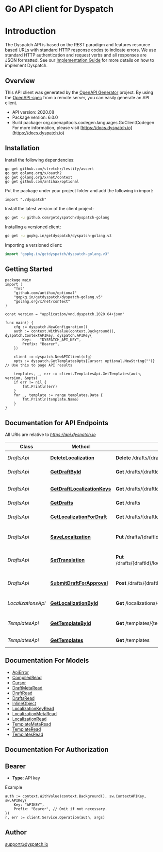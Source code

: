 # Go API client for Dyspatch

# Introduction

The Dyspatch API is based on the REST paradigm and features resource based URLs
with standard HTTP response codes to indicate errors. We use standard HTTP
authentication and request verbs and all responses are JSON formatted. See our
[Implementation
Guide](https://docs.dyspatch.io/development/implementing_dyspatch/) for more
details on how to implement Dyspatch.

## Overview

This API client was generated by the [OpenAPI
Generator](https://openapi-generator.tech) project.  By using the
[OpenAPI-spec](https://www.openapis.org/) from a remote server, you can easily
generate an API client.

- API version: 2020.08
- Package version: 6.0.0
- Build package: org.openapitools.codegen.languages.GoClientCodegen
For more information, please visit [https://docs.dyspatch.io](https://docs.dyspatch.io)

## Installation

Install the following dependencies:

```shell
go get github.com/stretchr/testify/assert
go get golang.org/x/oauth2
go get golang.org/x/net/context
go get github.com/antihax/optional
```

Put the package under your project folder and add the following in import:

```golang
import "./dyspatch"
```

Install the latest version of the client project:
```sh
go get -u github.com/getdyspatch/dyspatch-golang
```

Installing a versioned client:

```sh
go get -u gopkg.in/getdyspatch/dyspatch-golang.v3
```

Importing a versioned client:

```go
import "gopkg.in/getdyspatch/dyspatch-golang.v3"
```

## Getting Started

```golang
package main
import (
	"fmt"
	"github.com/antihax/optional"
	"gopkg.in/getdyspatch/dyspatch-golang.v5"
	"golang.org/x/net/context"
)

const version = "application/vnd.dyspatch.2020.04+json"

func main() {
	cfg := dyspatch.NewConfiguration()
	auth := context.WithValue(context.Background(), dyspatch.ContextAPIKey, dyspatch.APIKey{
		Key:    "DYSPATCH_API_KEY",
		Prefix: "Bearer",
	})
	
	client := dyspatch.NewAPIClient(cfg)
	opts := dyspatch.GetTemplatesOpts{Cursor: optional.NewString("")} // Use this to page API results

	templates, _, err := client.TemplatesApi.GetTemplates(auth, version, &opts)
	if err != nil {
		fmt.Println(err)
	}
	for _, template := range templates.Data {
		fmt.Println(template.Name)
	}
}
```

## Documentation for API Endpoints

All URIs are relative to *https://api.dyspatch.io*

Class | Method | HTTP request | Description
------------ | ------------- | ------------- | -------------
*DraftsApi* | [**DeleteLocalization**](docs/DraftsApi.md#deletelocalization) | **Delete** /drafts/{draftId}/localizations/{languageId} | Remove a localization
*DraftsApi* | [**GetDraftById**](docs/DraftsApi.md#getdraftbyid) | **Get** /drafts/{draftId} | Get Draft by ID
*DraftsApi* | [**GetDraftLocalizationKeys**](docs/DraftsApi.md#getdraftlocalizationkeys) | **Get** /drafts/{draftId}/localizationKeys | Get localization keys
*DraftsApi* | [**GetDrafts**](docs/DraftsApi.md#getdrafts) | **Get** /drafts | List Drafts
*DraftsApi* | [**GetLocalizationForDraft**](docs/DraftsApi.md#getlocalizationfordraft) | **Get** /drafts/{draftId}/localizations | Get localizations on a draft
*DraftsApi* | [**SaveLocalization**](docs/DraftsApi.md#savelocalization) | **Put** /drafts/{draftId}/localizations/{languageId} | Create or update a localization
*DraftsApi* | [**SetTranslation**](docs/DraftsApi.md#settranslation) | **Put** /drafts/{draftId}/localizations/{languageId}/translations | Set translations for language
*DraftsApi* | [**SubmitDraftForApproval**](docs/DraftsApi.md#submitdraftforapproval) | **Post** /drafts/{draftId}/publishRequest | Submit the draft for approval
*LocalizationsApi* | [**GetLocalizationById**](docs/LocalizationsApi.md#getlocalizationbyid) | **Get** /localizations/{localizationId} | Get Localization Object by ID
*TemplatesApi* | [**GetTemplateById**](docs/TemplatesApi.md#gettemplatebyid) | **Get** /templates/{templateId} | Get Template by ID
*TemplatesApi* | [**GetTemplates**](docs/TemplatesApi.md#gettemplates) | **Get** /templates | List Templates


## Documentation For Models

 - [ApiError](docs/ApiError.md)
 - [CompiledRead](docs/CompiledRead.md)
 - [Cursor](docs/Cursor.md)
 - [DraftMetaRead](docs/DraftMetaRead.md)
 - [DraftRead](docs/DraftRead.md)
 - [DraftsRead](docs/DraftsRead.md)
 - [InlineObject](docs/InlineObject.md)
 - [LocalizationKeyRead](docs/LocalizationKeyRead.md)
 - [LocalizationMetaRead](docs/LocalizationMetaRead.md)
 - [LocalizationRead](docs/LocalizationRead.md)
 - [TemplateMetaRead](docs/TemplateMetaRead.md)
 - [TemplateRead](docs/TemplateRead.md)
 - [TemplatesRead](docs/TemplatesRead.md)


## Documentation For Authorization



## Bearer

- **Type**: API key

Example

```golang
auth := context.WithValue(context.Background(), sw.ContextAPIKey, sw.APIKey{
    Key: "APIKEY",
    Prefix: "Bearer", // Omit if not necessary.
})
r, err := client.Service.Operation(auth, args)
```


## Author

support@dyspatch.io
